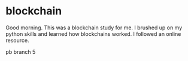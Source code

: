 # blockchain
  
Good morning.  This was a blockchain study for me.  I brushed up on my python skills and learned how blockchains worked.  I followed an online resource.  

pb branch 5

